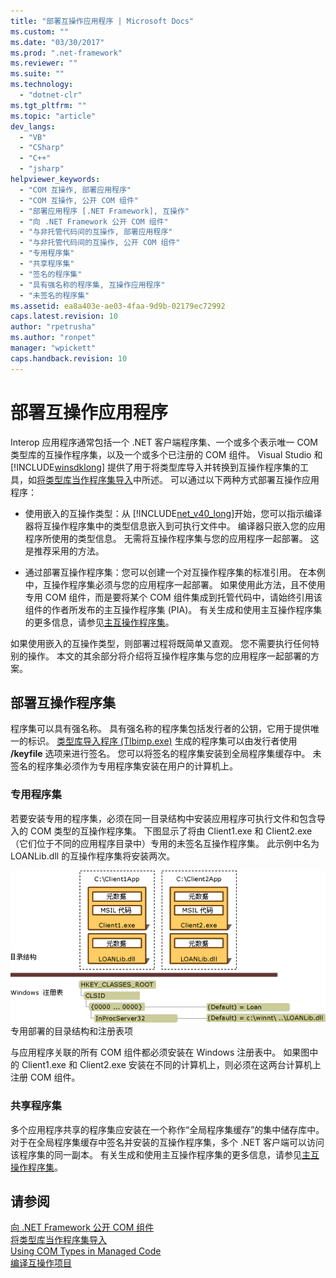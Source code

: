 ```yaml
---
title: "部署互操作应用程序 | Microsoft Docs"
ms.custom: ""
ms.date: "03/30/2017"
ms.prod: ".net-framework"
ms.reviewer: ""
ms.suite: ""
ms.technology: 
  - "dotnet-clr"
ms.tgt_pltfrm: ""
ms.topic: "article"
dev_langs: 
  - "VB"
  - "CSharp"
  - "C++"
  - "jsharp"
helpviewer_keywords: 
  - "COM 互操作, 部署应用程序"
  - "COM 互操作, 公开 COM 组件"
  - "部署应用程序 [.NET Framework], 互操作"
  - "向 .NET Framework 公开 COM 组件"
  - "与非托管代码间的互操作, 部署应用程序"
  - "与非托管代码间的互操作, 公开 COM 组件"
  - "专用程序集"
  - "共享程序集"
  - "签名的程序集"
  - "具有强名称的程序集, 互操作应用程序"
  - "未签名的程序集"
ms.assetid: ea8a403e-ae03-4faa-9d9b-02179ec72992
caps.latest.revision: 10
author: "rpetrusha"
ms.author: "ronpet"
manager: "wpickett"
caps.handback.revision: 10
---
```

# 部署互操作应用程序
Interop 应用程序通常包括一个 .NET 客户端程序集、一个或多个表示唯一 COM 类型库的互操作程序集，以及一个或多个已注册的 COM 组件。  Visual Studio 和 [!INCLUDE[winsdklong](../../../includes/winsdklong-md.md)] 提供了用于将类型库导入并转换到互操作程序集的工具，如[将类型库当作程序集导入](../../../docs/framework/interop/importing-a-type-library-as-an-assembly.md)中所述。  可以通过以下两种方式部署互操作应用程序：  
  
-   使用嵌入的互操作类型：从 [!INCLUDE[net_v40_long](../../../includes/net-v40-long-md.md)]开始，您可以指示编译器将互操作程序集中的类型信息嵌入到可执行文件中。  编译器只嵌入您的应用程序所使用的类型信息。  无需将互操作程序集与您的应用程序一起部署。  这是推荐采用的方法。  
  
-   通过部署互操作程序集：您可以创建一个对互操作程序集的标准引用。  在本例中，互操作程序集必须与您的应用程序一起部署。  如果使用此方法，且不使用专用 COM 组件，而是要将某个 COM 组件集成到托管代码中，请始终引用该组件的作者所发布的主互操作程序集 \(PIA\)。  有关生成和使用主互操作程序集的更多信息，请参见[主互操作程序集](http://msdn.microsoft.com/zh-cn/b977a8be-59a0-40a0-a806-b11ffba5c080)。  
  
 如果使用嵌入的互操作类型，则部署过程将既简单又直观。  您不需要执行任何特别的操作。  本文的其余部分将介绍将互操作程序集与您的应用程序一起部署的方案。  
  
## 部署互操作程序集  
 程序集可以具有强名称。  具有强名称的程序集包括发行者的公钥，它用于提供唯一的标识。  [类型库导入程序 \(Tlbimp.exe\)](../../../docs/framework/tools/tlbimp-exe-type-library-importer.md) 生成的程序集可以由发行者使用 **\/keyfile** 选项来进行签名。  您可以将签名的程序集安装到全局程序集缓存中。  未签名的程序集必须作为专用程序集安装在用户的计算机上。  
  
### 专用程序集  
 若要安装专用的程序集，必须在同一目录结构中安装应用程序可执行文件和包含导入的 COM 类型的互操作程序集。  下图显示了将由 Client1.exe 和 Client2.exe（它们位于不同的应用程序目录中）专用的未签名互操作程序集。  此示例中名为 LOANLib.dll 的互操作程序集将安装两次。  
  
 ![目录结构和 Windows 注册表](../../../docs/framework/interop/media/comdeployprivate.gif "comdeployprivate")  
专用部署的目录结构和注册表项  
  
 与应用程序关联的所有 COM 组件都必须安装在 Windows 注册表中。  如果图中的 Client1.exe 和 Client2.exe 安装在不同的计算机上，则必须在这两台计算机上注册 COM 组件。  
  
### 共享程序集  
 多个应用程序共享的程序集应安装在一个称作“全局程序集缓存”的集中储存库中。  对于在全局程序集缓存中签名并安装的互操作程序集，多个 .NET 客户端可以访问该程序集的同一副本。  有关生成和使用主互操作程序集的更多信息，请参见[主互操作程序集](http://msdn.microsoft.com/zh-cn/b977a8be-59a0-40a0-a806-b11ffba5c080)。  
  
## 请参阅  
 [向 .NET Framework 公开 COM 组件](../../../docs/framework/interop/exposing-com-components.md)   
 [将类型库当作程序集导入](../../../docs/framework/interop/importing-a-type-library-as-an-assembly.md)   
 [Using COM Types in Managed Code](http://msdn.microsoft.com/zh-cn/1a95a8ca-c8b8-4464-90b0-5ee1a1135b66)   
 [编译互操作项目](../../../docs/framework/interop/compiling-an-interop-project.md)